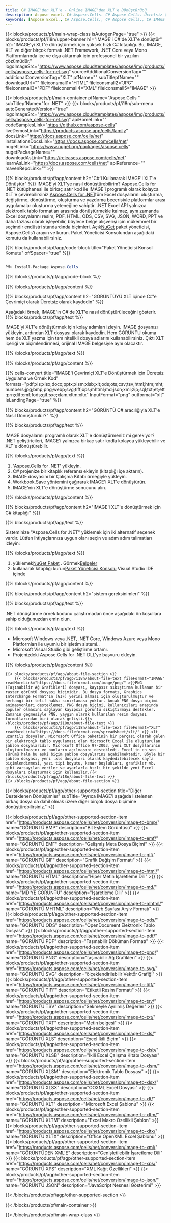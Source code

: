 ```yaml
---
title: C# IMAGE'den XLT'e - Online IMAGE'den XLT'e Dönüştürücü
description: Aspose excel. C# Aspose.Cells. C# Aspose Cells. Ücretsiz Çevrimiçi C# IMAGE'i XLT kaydetme biçimine dönüştürün. C# GÖRÜNTÜ XLT biçimine. GÖRÜNTÜYÜ XLT C#'e kaydedin.
keywords: [Aspose Excel., C# Aspose.Cells., C# Aspose Cells., C# IMAGE to XLT saveformat., Free Online IMAGE to XLT C#., C# Convert IMAGE to XLT]
---
```

{{< blocks/products/pf/main-wrap-class isAutogenPage="true" >}}
{{< blocks/products/pf/i18n/upper-banner h1="IMAGE\'i C#\'de XLT\'e dönüştür" h2="IMAGE\'yi XLT\'e dönüştürmek için yüksek hızlı C# kitaplığı. Bu, IMAGE, XLT ve diğer birçok formatı .NET Framework, .NET Core veya Mono Platformlarında içe ve dışa aktarmak için profesyonel bir yazılım çözümüdür." logoImageSrc="https://www.aspose.cloud/templates/aspose/img/products/cells/aspose_cells-for-net.svg" sourceAdditionalConversionTag="" additionalConversionTag="XLT" pfName="" subTitlepfName="" downloadUrl="" fileiconsmall1="HTML" fileiconsmall2="JPG" fileiconsmall3="PDF" fileiconsmall4="XML" fileiconsmall5="IMAGE" >}}

{{< blocks/products/pf/main-container pfName="Aspose.Cells " subTitlepfName="for .NET" >}}
{{< blocks/products/pf/i18n/sub-menu autoGeneratedVersion="true" logoImageSrc="https://www.aspose.cloud/templates/aspose/img/products/cells/aspose_cells-for-net.svg" apiHomeLink="" codeSamplesLink="https://github.com/aspose-cells" liveDemosLink="https://products.aspose.app/cells/family" docsLink="https://docs.aspose.com/cells/net" installationsDocsLink="https://docs.aspose.com/cells/net" nugetLink="https://www.nuget.org/packages/aspose.cells" nugetPackageName="" downloadAsLink="https://releases.aspose.com/cells/net" learnAsLink="https://docs.aspose.com/cells/net" apiReference="" mavenRepoLink="" >}}

{{% blocks/products/pf/agp/content h2="C#\'i Kullanarak IMAGE\'i XLT\'e Dönüştür" %}}
 IMAGE'yi XLT'ye nasıl dönüştürebilirim? Aspose.Cells for .NET kütüphanesi ile birkaç satır kod ile IMAGE'i programlı olarak kolayca XLT'e çevirebilirsiniz.[Aspose.Cells for .NET](https://products.aspose.com/cells/net)tüm Excel dosyalarını oluşturma, değiştirme, dönüştürme, oluşturma ve yazdırma becerisiyle platformlar arası uygulamalar oluşturma yeteneğine sahiptir. .NET Excel API yalnızca elektronik tablo formatları arasında dönüştürmekle kalmaz, aynı zamanda Excel dosyalarını resim, PDF, HTML, ODS, CSV, SVG, JSON, WORD, PPT ve daha fazlası olarak işleyebilir, böylece belge alışverişi için mükemmel bir seçimdir endüstri standardında biçimleri. Açık[NuGet](https://www.nuget.org/packages/aspose.cells) paket yöneticisi, Aspose.Cells'i arayın ve kurun. Paket Yöneticisi Konsolundan aşağıdaki komutu da kullanabilirsiniz.

{{% blocks/products/pf/agp/code-block title="Paket Yöneticisi Konsol Komutu" offSpacer="true" %}}

```cs

PM> Install-Package Aspose.Cells

```

{{% /blocks/products/pf/agp/code-block %}}

{{% /blocks/products/pf/agp/content %}}

{{% blocks/products/pf/agp/content h2="GÖRÜNTÜYÜ XLT içinde C#\'e Çevrimiçi olarak Ücretsiz olarak kaydedin" %}}

Aşağıdaki örnek, IMAGE'in C#'de XLT'e nasıl dönüştürüleceğini gösterir.
{{% blocks/products/pf/agp/text %}}

IMAGE'yi XLT'e dönüştürmek için kolay adımları izleyin. IMAGE dosyanızı yükleyin, ardından XLT dosyası olarak kaydedin. Hem GÖRÜNTÜ okuma hem de XLT yazma için tam nitelikli dosya adlarını kullanabilirsiniz. Çıktı XLT içeriği ve biçimlendirmesi, orijinal IMAGE belgesiyle aynı olacaktır.

{{% /blocks/products/pf/agp/text %}}

{{% /blocks/products/pf/agp/content %}}

{{% cells-convert title="IMAGE\'i Çevrimiçi XLT\'e Dönüştürmek için Ücretsiz Uygulama ve Örnek Kod" formats="pdf;xls;xlsx;docx;pptx;xlsm;xlsb;xlt;ods;ots;csv;tsv;html;htm;mht;numbers;jpg;bmp;png;webp;svg;tiff;xps;mhtml;md;json;xml;zip;sql;txt;et;ett;prn;dif;emf;fods;gif;sxc;xlam;xltm;xltx" InputFormat="png" outformat="xlt" IsLandingPage="true" %}}

{{% blocks/products/pf/agp/content h2="GÖRÜNTÜ C# aracılığıyla XLT\'e Nasıl Dönüştürülür?" %}}

{{% blocks/products/pf/agp/text %}}

IMAGE dosyalarını programlı olarak XLT'e dönüştürmeniz mi gerekiyor? .NET geliştiricileri, IMAGE'i yalnızca birkaç satır kodla kolayca yükleyebilir ve XLT'e dönüştürebilir.

{{% /blocks/products/pf/agp/text %}}

1.  'Aspose.Cells for .NET' yükleyin.
1.  C# projenize bir kitaplık referansı ekleyin (kitaplığı içe aktarın).
1.  IMAGE dosyasını bir Çalışma Kitabı örneğiyle yükleyin.
1.  Workbook.Save yöntemini çağırarak IMAGE'i XLT'e dönüştürün.
1.  IMAGE'nin XLT'e dönüştürme sonucunu alın.

{{% /blocks/products/pf/agp/content %}}

{{% blocks/products/pf/agp/content h2="IMAGE\'i XLT\'e dönüştürmek için C# kitaplığı" %}}

{{% blocks/products/pf/agp/text %}}

Sisteminize "Aspose.Cells for .NET" yüklemek için iki alternatif seçenek vardır. Lütfen ihtiyaçlarınıza uygun olanı seçin ve adım adım talimatları izleyin:

{{% /blocks/products/pf/agp/text %}}

1.  yüklemek[NuGet Paket](https://www.nuget.org/packages/Aspose.Cells/) . Görmek[Belgeler](https://docs.aspose.com/cells/net/installation/#install-asposecells-for-net-through-nuget)
1.  kullanarak kitaplığı kurun[Paket Yöneticisi Konsolu](https://docs.aspose.com/cells/net/installation/#install-asposecells-using-the-package-manager-console) Visual Studio IDE içinde

{{% /blocks/products/pf/agp/content %}}

{{% blocks/products/pf/agp/content h2="sistem gereksinimleri" %}}

{{% blocks/products/pf/agp/text %}}

 .NET dönüştürme örnek kodunu çalıştırmadan önce aşağıdaki ön koşullara sahip olduğunuzdan emin olun.

{{% /blocks/products/pf/agp/text %}}

-  Microsoft Windows veya .NET, .NET Core, Windows Azure veya Mono Platformları ile uyumlu bir işletim sistemi..
-  Microsoft Visual Studio gibi geliştirme ortamı.
-  Projenizdeki Aspose.Cells for .NET DLL'ye başvuru ekleyin.

{{% /blocks/products/pf/agp/content %}}

<!-- aboutfile Starts -->
    {{< blocks/products/pf/agp/about-file-section >}}
        {{< blocks/products/pf/agp/i18n/about-file-text fileFormat="IMAGE" readMoreLink="https://docs.fileformat.com/image/png/" >}}PNG (Taşınabilir Ağ Grafikleri) dosyası, kayıpsız sıkıştırma kullanan bir raster görüntü dosyası biçimidir. Bu dosya formatı, Graphics Interchange Format'ın (GIF) yerini alması için oluşturulmuştur ve herhangi bir telif hakkı sınırlaması yoktur. Ancak PNG dosya biçimi animasyonları desteklemez. PNG dosya biçimi, kullanıcıları arasında popüler olmasını sağlayan kayıpsız görüntü sıkıştırmayı destekler. Zamanın geçmesiyle PNG, yaygın olarak kullanılan resim dosyası formatlarından biri olarak gelişti.{{< /blocks/products/pf/agp/i18n/about-file-text >}}
        {{< blocks/products/pf/agp/i18n/about-file-text fileFormat="XLT" readMoreLink="https://docs.fileformat.com/spreadsheet/xlt/" >}}.xlt uzantılı dosyalar, Microsoft Office paketinin bir parçası olarak gelen bir elektronik tablo uygulaması olan Microsoft Excel ile oluşturulan şablon dosyalarıdır. Microsoft Office 97-2003, yeni XLT dosyalarının oluşturulmasını ve bunların açılmasını destekledi. Excel'in en son sürümü hala bu eski biçim şablon dosyalarını açabilmektedir. Böyle bir şablon dosyası, yeni .xls dosyaları olarak kaydedilebilecek sayfa biçimlendirmesi, yazı tipi boyutu, kenar boşlukları, grafikler vb. gibi varsayılan veriler ve ayarlarla hızlı bir şekilde yeni Excel dosyaları oluşturmak için kullanılır.{{< /blocks/products/pf/agp/i18n/about-file-text >}}
    {{< /blocks/products/pf/agp/about-file-section >}}
<!-- aboutfile Ends -->

{{< blocks/products/pf/agp/other-supported-section title="Diğer Desteklenen Dönüşümler" subTitle="Ayrıca IMAGE\'i aşağıda listelenen birkaç dosya da dahil olmak üzere diğer birçok dosya biçimine dönüştürebilirsiniz." >}}

{{< blocks/products/pf/agp/other-supported-section-item href="https://products.aspose.com/cells/net/conversion/image-to-bmp/" name="GÖRÜNTÜ BMP" description="Bit Eşlem Görüntüsü" >}}
{{< blocks/products/pf/agp/other-supported-section-item href="https://products.aspose.com/cells/net/conversion/image-to-emf/" name="GÖRÜNTÜ EMF" description="Gelişmiş Meta Dosya Biçimi" >}}
{{< blocks/products/pf/agp/other-supported-section-item href="https://products.aspose.com/cells/net/conversion/image-to-gif/" name="GÖRÜNTÜ GIF" description="Grafik Değişim Formatı" >}}
{{< blocks/products/pf/agp/other-supported-section-item href="https://products.aspose.com/cells/net/conversion/image-to-html/" name="GÖRÜNTÜ HTML" description="Hiper Metin İşaretleme Dili" >}}
{{< blocks/products/pf/agp/other-supported-section-item href="https://products.aspose.com/cells/net/conversion/image-to-md/" name="MD\'YE GÖRÜNTÜ" description="İşaretleme Dili" >}}
{{< blocks/products/pf/agp/other-supported-section-item href="https://products.aspose.com/cells/net/conversion/image-to-mhtml/" name="GÖRÜNTÜ MHTML" description="Web Sayfası Arşiv Formatı" >}}
{{< blocks/products/pf/agp/other-supported-section-item href="https://products.aspose.com/cells/net/conversion/image-to-ods/" name="GÖRÜNTÜ ODS" description="OpenDocument Elektronik Tablo Dosyası" >}}
{{< blocks/products/pf/agp/other-supported-section-item href="https://products.aspose.com/cells/net/conversion/image-to-pdf/" name="GÖRÜNTÜ PDF" description="Taşınabilir Döküman Formatı" >}}
{{< blocks/products/pf/agp/other-supported-section-item href="https://products.aspose.com/cells/net/conversion/image-to-png/" name="GÖRÜNTÜ PNG" description="taşınabilir Ağ Grafikleri" >}}
{{< blocks/products/pf/agp/other-supported-section-item href="https://products.aspose.com/cells/net/conversion/image-to-svg/" name="GÖRÜNTÜ SVG" description="ölçeklendirilebilir Vektör Grafiği" >}}
{{< blocks/products/pf/agp/other-supported-section-item href="https://products.aspose.com/cells/net/conversion/image-to-tiff/" name="GÖRÜNTÜ TIFF" description="Etiketli Resim Formatı" >}}
{{< blocks/products/pf/agp/other-supported-section-item href="https://products.aspose.com/cells/net/conversion/image-to-tsv/" name="GÖRÜNTÜ TSV" description="Sekmeyle Ayrılmış Değerler" >}}
{{< blocks/products/pf/agp/other-supported-section-item href="https://products.aspose.com/cells/net/conversion/image-to-txt/" name="GÖRÜNTÜ TXT" description="Metin belgesi" >}}
{{< blocks/products/pf/agp/other-supported-section-item href="https://products.aspose.com/cells/net/conversion/image-to-xls/" name="GÖRÜNTÜ XLS" description="Excel İkili Biçim" >}}
{{< blocks/products/pf/agp/other-supported-section-item href="https://products.aspose.com/cells/net/conversion/image-to-xlsb/" name="GÖRÜNTÜ XLSB" description="İkili Excel Çalışma Kitabı Dosyası" >}}
{{< blocks/products/pf/agp/other-supported-section-item href="https://products.aspose.com/cells/net/conversion/image-to-xlsm/" name="GÖRÜNTÜ XLSM" description="Elektronik Tablo Dosyası" >}}
{{< blocks/products/pf/agp/other-supported-section-item href="https://products.aspose.com/cells/net/conversion/image-to-xlsx/" name="GÖRÜNTÜ XLSX" description="OOXML Excel Dosyası" >}}
{{< blocks/products/pf/agp/other-supported-section-item href="https://products.aspose.com/cells/net/conversion/image-to-xlt/" name="GÖRÜNTÜ XLT" description="Microsoft Excel Şablonu" >}}
{{< blocks/products/pf/agp/other-supported-section-item href="https://products.aspose.com/cells/net/conversion/image-to-xltm/" name="GÖRÜNTÜ XLTM" description="Excel Makro Özellikli Şablon" >}}
{{< blocks/products/pf/agp/other-supported-section-item href="https://products.aspose.com/cells/net/conversion/image-to-xltx/" name="GÖRÜNTÜ XLTX" description="Office OpenXML Excel Şablonu" >}}
{{< blocks/products/pf/agp/other-supported-section-item href="https://products.aspose.com/cells/net/conversion/image-to-xml/" name="GÖRÜNTÜDEN XML\'E" description="Genişletilebilir İşaretleme Dili" >}}
{{< blocks/products/pf/agp/other-supported-section-item href="https://products.aspose.com/cells/net/conversion/image-to-xps/" name="GÖRÜNTÜ XPS" description="XML Kağıt Özellikleri" >}}
{{< blocks/products/pf/agp/other-supported-section-item href="https://products.aspose.com/cells/net/conversion/image-to-json/" name="GÖRÜNTÜ JSON" description="JavaScript Nesnesi Gösterimi" >}}

{{< /blocks/products/pf/agp/other-supported-section >}}

{{< /blocks/products/pf/main-container >}}
    
{{< /blocks/products/pf/main-wrap-class >}}
